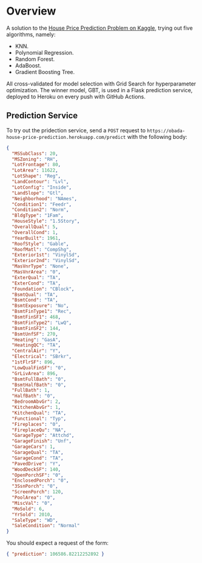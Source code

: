 # Overview

A solution to the [House Price Prediction Problem on Kaggle](https://www.kaggle.com/c/house-prices-advanced-regression-techniques), trying out five algorithms, namely:

- KNN.
- Polynomial Regression.
- Random Forest.
- AdaBoost.
- Gradient Boosting Tree.

All cross-validated for model selection with Grid Search for hyperparameter optimization. The winner model, GBT, is used in a Flask prediction service, deployed to Heroku on every push with GitHub Actions.

## Prediction Service

To try out the pridection service, send a `POST` request to `https://obada-house-price-prediction.herokuapp.com/predict` with the following body:

```json
{
  "MSSubClass": 20,
  "MSZoning": "RH",
  "LotFrontage": 80,
  "LotArea": 11622,
  "LotShape": "Reg",
  "LandContour": "Lvl",
  "LotConfig": "Inside",
  "LandSlope": "Gtl",
  "Neighborhood": "NAmes",
  "Condition1": "Feedr",
  "Condition2": "Norm",
  "BldgType": "1Fam",
  "HouseStyle": "1.5Story",
  "OverallQual": 5,
  "OverallCond": 1,
  "YearBuilt": 1961,
  "RoofStyle": "Gable",
  "RoofMatl": "CompShg",
  "Exterior1st": "VinylSd",
  "Exterior2nd": "VinylSd",
  "MasVnrType": "None",
  "MasVnrArea": "0",
  "ExterQual": "TA",
  "ExterCond": "TA",
  "Foundation": "CBlock",
  "BsmtQual": "TA",
  "BsmtCond": "TA",
  "BsmtExposure": "No",
  "BsmtFinType1": "Rec",
  "BsmtFinSF1": 468,
  "BsmtFinType2": "LwQ",
  "BsmtFinSF2": 144,
  "BsmtUnfSF": 270,
  "Heating": "GasA",
  "HeatingQC": "TA",
  "CentralAir": "Y",
  "Electrical": "SBrkr",
  "1stFlrSF": 896,
  "LowQualFinSF": "0",
  "GrLivArea": 896,
  "BsmtFullBath": "0",
  "BsmtHalfBath": "0",
  "FullBath": 1,
  "HalfBath": "0",
  "BedroomAbvGr": 2,
  "KitchenAbvGr": 1,
  "KitchenQual": "TA",
  "Functional": "Typ",
  "Fireplaces": "0",
  "FireplaceQu": "NA",
  "GarageType": "Attchd",
  "GarageFinish": "Unf",
  "GarageCars": 1,
  "GarageQual": "TA",
  "GarageCond": "TA",
  "PavedDrive": "Y",
  "WoodDeckSF": 140,
  "OpenPorchSF": "0",
  "EnclosedPorch": "0",
  "3SsnPorch": "0",
  "ScreenPorch": 120,
  "PoolArea": "0",
  "MiscVal": "0",
  "MoSold": 6,
  "YrSold": 2010,
  "SaleType": "WD",
  "SaleCondition": "Normal"
}
```

You should expect a request of the form:

```json
{ "prediction": 106586.82212252892 }
```

